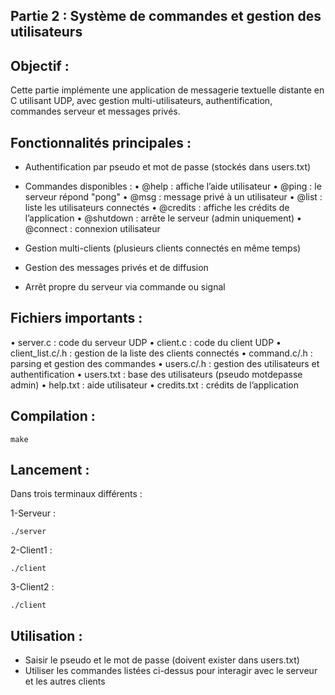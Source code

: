 ## Partie 2 : Système de commandes et gestion des utilisateurs

## Objectif :

Cette partie implémente une application de messagerie textuelle distante en C utilisant UDP, avec gestion multi-utilisateurs, authentification, commandes serveur et messages privés.

## Fonctionnalités principales :

- Authentification par pseudo et mot de passe (stockés dans users.txt)

- Commandes disponibles :
• @help : affiche l’aide utilisateur
• @ping : le serveur répond "pong"
• @msg <user> <msg> : message privé à un utilisateur
• @list : liste les utilisateurs connectés
• @credits : affiche les crédits de l’application
• @shutdown : arrête le serveur (admin uniquement)
• @connect <login> <mdp> : connexion utilisateur

- Gestion multi-clients (plusieurs clients connectés en même temps)

- Gestion des messages privés et de diffusion

- Arrêt propre du serveur via commande ou signal

## Fichiers importants :

• server.c : code du serveur UDP
• client.c : code du client UDP
• client_list.c/.h : gestion de la liste des clients connectés
• command.c/.h : parsing et gestion des commandes
• users.c/.h : gestion des utilisateurs et authentification
• users.txt : base des utilisateurs (pseudo motdepasse admin)
• help.txt : aide utilisateur
• credits.txt : crédits de l’application

## Compilation :
```
make
```
## Lancement :

Dans trois terminaux différents :

1-Serveur :
```
./server
```
2-Client1 : 
```
./client
```
3-Client2 : 
```
./client
```
## Utilisation :

- Saisir le pseudo et le mot de passe (doivent exister dans users.txt)
- Utiliser les commandes listées ci-dessus pour interagir avec le serveur et les autres clients

